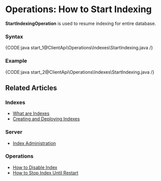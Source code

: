 # Operations: How to Start Indexing

**StartIndexingOperation** is used to resume indexing for entire database. 

### Syntax

{CODE:java start_1@ClientApi\Operations\Indexes\StartIndexing.java /}

### Example

{CODE:java start_2@ClientApi\Operations\Indexes\StartIndexing.java /}

## Related Articles

### Indexes

- [What are Indexes](../../../../indexes/what-are-indexes)
- [Creating and Deploying Indexes](../../../../indexes/creating-and-deploying)

### Server

- [Index Administration](../../../../server/administration/index-administration)

### Operations

- [How to Disable Index](../../../../client-api/operations/maintenance/indexes/disable-index)
- [How to Stop Index Until Restart](../../../../client-api/operations/maintenance/indexes/stop-index)
